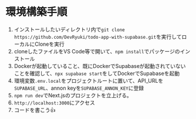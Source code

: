 # 環境構築手順

1. インストールしたいディレクトリ内で`git clone https://github.com/DevRyuki/todo-app-with-supabase.git`を実行してローカルにCloneを実行
2. cloneしたファイルをVS Code等で開いて、`npm install`でパッケージのインストール
3. Dockerが起動していること、既にDockerでSupabaseが起動されていないことを確認して、`npx supabase start`をしてDockerでSupabaseを起動
4. 環境変数`.env.local`をプロジェクトルートに置いて、API_URLを`SUPABASE_URL`、annon keyを`SUPABASE_ANNON_KEY`に登録
5. `npm run dev`でNext.jsのプロジェクトを立上げる。
6. `http://localhost:3000`にアクセス
7. コードを書こう👍